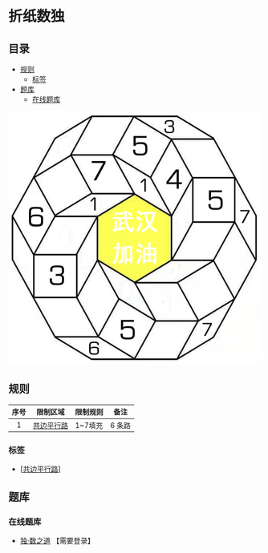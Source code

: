 # 折纸数独
<!-- START doctoc generated TOC please keep comment here to allow auto update -->
<!-- DON'T EDIT THIS SECTION, INSTEAD RE-RUN doctoc TO UPDATE -->
## 目录

- [规则](#%E8%A7%84%E5%88%99)
  - [标签](#%E6%A0%87%E7%AD%BE)
- [题库](#%E9%A2%98%E5%BA%93)
  - [在线题库](#%E5%9C%A8%E7%BA%BF%E9%A2%98%E5%BA%93)

<!-- END doctoc generated TOC please keep comment here to allow auto update -->

![题](../../images/sudoku/折纸数独.png)

## 规则

| 序号  |  限制区域   | 限制规则  |  备注  |
|:---:|:-------:|:------|:----:|
|  1  | [共边平行路] | 1~7填充 | 6 条路 |

### 标签

- [[共边平行路]]

## 题库

### 在线题库

- [独·数之道](http://www.sudokufans.org.cn/main.index.php?type=xh4) 【需要登录】

[共边平行路]: ../../rules.md#共边平行路
